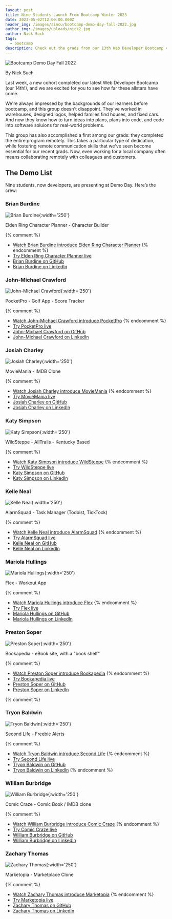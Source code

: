 ```yaml
---
layout: post
title: Nine Students Launch From Bootcamp Winter 2023
date: 2023-05-02T12:00:00.000Z
header_img: /images/aincu/bootcamp-demo-day-fall-2022.jpg
author_img: /images/uploads/nick2.jpg
author: Nick Such
tags:
  - bootcamp
description: Check out the grads from our 13th Web Developer Bootcamp cohort
---
```

![Bootcamp Demo Day Fall 2022]({{page.header_img}} "Bootcamp Demo Day at Awesome Inc - December 2022")

By Nick Such

Last week, a new cohort completed our latest Web Developer Bootcamp (our 14th!), and we are excited for you to see how far these allstars have come.

We're always impressed by the backgrounds of our learners before bootcamp, and this group doesn't disappoint. They've worked in warehouses, designed logos, helped familes find houses, and fixed cars. And now they know how to turn ideas into plans, plans into code, and code into software soluions for real-world problems.

This group has also accomplished a first among our grads: they completed the entire program remotely. This takes a particular type of dedication, while fostering remote communication skills that we've seen become essential for our recent grads. Now, even working for a local company often means collaborating remotely with colleagues and customers.

## The Demo List

Nine students, now developers, are presenting at Demo Day. Here’s the crew:

### Brian Burdine

![Brian Burdine](/images/uploads/brian-burdine.jpg){:width='250'}

Elden Ring Character Planner - Character Builder

{% comment %}
* [Watch Brian Burdine introduce Elden Ring Character Planner](&t=778s)
{% endcomment %}
* [Try Elden Ring Character Planner live](https://er-character-planner-frontend.web.app/)
* [Brian Burdine on GitHub](https://github.com/brian-burdine)
* [Brian Burdine on LinkedIn](https://www.linkedin.com/in/brian-burdine-6a672a23b/)

### John-Michael Crawford

![John-Michael Crawford](/images/uploads/john-michael-crawford.jpg){:width='250'}

PocketPro - Golf App - Score Tracker

{% comment %}
* [Watch John-Michael Crawford introduce PocketPro](&t=875s)
{% endcomment %}
* [Try PocketPro live](https://pocket-pro-api.web.app/)
* [John-Michael Crawford on GitHub](https://github.com/JMC818386)
* [John-Michael Crawford on LinkedIn](https://www.linkedin.com/in/john-michaelcrawford/)

### Josiah Charley

![Josiah Charley](/images/uploads/josiah-charley.jpg){:width='250'}

MovieMania - IMDB Clone

{% comment %}
* [Watch Josiah Charley introduce MovieMania](&t=943s)
{% endcomment %}
* [Try MovieMania live](https://moviemaniacs-6726e.web.app/home)
* [Josiah Charley on GitHub](https://github.com/joich7)
* [Josiah Charley on LinkedIn](https://www.linkedin.com/in/josiah-charley-024a88208/)

### Katy Simpson

![Katy Simpson](/images/uploads/katy-simpson.jpg){:width='250'}

WildSteppe - AllTrails - Kentucky Based

{% comment %}
* [Watch Katy Simpson introduce WildSteppe](&t=1032s)
{% endcomment %}
* [Try WildSteppe live](https://wildsteppe-95857.web.app/)
* [Katy Simpson on GitHub](https://github.com/mkrs90)
* [Katy Simpson on LinkedIn](https://www.linkedin.com/in/katy-simpson-844aa674/)

### Kelle Neal

![Kelle Neal](/images/uploads/kelle-neal.jpg){:width='250'}

AlarmSquad - Task Manager (Todoist, TickTock)

{% comment %}
* [Watch Kelle Neal introduce AlarmSquad](&t=1159s)
{% endcomment %}
* [Try AlarmSquad live](https://alarmsquad-1bf9e.web.app/)
* [Kelle Neal on GitHub](https://github.com/Kelle-Neal)
* [Kelle Neal on LinkedIn](https://www.linkedin.com/in/kelleneal/)

### Mariola Hullings

![Mariola Hullings](/images/uploads/mariola-hullings.jpg){:width='250'}

Flex - Workout App

{% comment %}
* [Watch Mariola Hullings introduce Flex](&t=1250s)
{% endcomment %}
* [Try Flex live](https://flex-app.vercel.app/)
* [Mariola Hullings on GitHub](https://github.com/MariolaH)
* [Mariola Hullings on LinkedIn](https://www.linkedin.com/in/mariola-hullings-9579b6238/)

### Preston Soper

![Preston Soper](/images/uploads/preston-soper.jpg){:width='250'}

Bookapedia - eBook site, with a "book shelf"

{% comment %}
* [Watch Preston Soper introduce Bookapedia](&t=1326s)
{% endcomment %}
* [Try Bookapedia live](https://bookapedia-frontend.web.app/)
* [Preston Soper on GitHub](https://github.com/psoper1)
* [Preston Soper on LinkedIn](https://www.linkedin.com/in/preston-soper-782586100/)

{% comment %}
### Tryon Baldwin

![Tryon Baldwin](/images/uploads/tryon-baldwin.jpg){:width='250'}

Second Life - Freebie Alerts

{% comment %}
* [Watch Tryon Baldwin introduce Second Life](&t=1437s)
{% endcomment %}
* [Try Second Life live]()
* [Tryon Baldwin on GitHub](https://github.com/OMEGATRYON)
* [Tryon Baldwin on LinkedIn](https://www.linkedin.com/in/tryonbaldwin/)
{% endcomment %}

### William Burbridge

![William Burbridge](/images/uploads/william-burbridge.jpg){:width='250'}

Comic Craze - Comic Book / IMDB clone

{% comment %}
* [Watch William Burbridge introduce Comic Craze](&t=1554s)
{% endcomment %}
* [Try Comic Craze live](https://ainc-comic-craze.web.app/)
* [William Burbridge on GitHub](https://github.com/WillBridge0789)
* [William Burbridge on LinkedIn](https://www.linkedin.com/in/willjburbridge/)

### Zachary Thomas

![Zachary Thomas](/images/uploads/zachary-thomas.jpg){:width='250'}

Marketopia - Marketplace Clone

{% comment %}
* [Watch Zachary Thomas introduce Marketopia](&t=1647s) 
{% endcomment %}
* [Try Marketopia live](https://marketopia-frontend.vercel.app/)
* [Zachary Thomas on GitHub](https://github.com/ZacRayTho)
* [Zachary Thomas on LinkedIn](https://www.linkedin.com/in/zacraytho/)